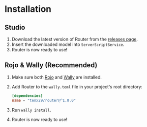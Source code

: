 # Installation

## Studio

1. Download the latest version of Router from the [releases page](https://github.com/tenx29/router/releases).
2. Insert the downloaded model into `ServerScriptService`.
3. Router is now ready to use!

## Rojo & Wally (Recommended)

1. Make sure both [Rojo](https://rojo.space/) and [Wally](https://wally.run/) are installed.
2. Add Router to the `wally.toml` file in your project's root directory:

    ```toml
    [dependencies]
    name = "tenx29/router@^1.0.0"
    ```

3. Run `wally install`.
4. Router is now ready to use!
